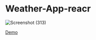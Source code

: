 # Weather-App-reacr
![Screenshot (313)](https://github.com/akbarmkalani/Weather-App-reacr/assets/121675616/40903edc-cb8f-420a-828e-9e5276696529)

[Demo](https://weather-app-rho-beige.vercel.app/)
